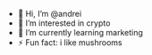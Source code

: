 - 👋 Hi, I’m @andrei
- 👀 I’m interested in crypto
- 🌱 I’m currently learning marketing
- ⚡ Fun fact: i like mushrooms

<!---
all-view/all-view is a ✨ special ✨ repository because its `README.md` (this file) appears on your GitHub profile.
You can click the Preview link to take a look at your changes.
--->
